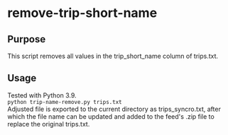 # remove-trip-short-name

## Purpose
This script removes all values in the trip_short_name column of trips.txt.

## Usage
Tested with Python 3.9.<br>
```python trip-name-remove.py trips.txt``` <br>
Adjusted file is exported to the current directory as trips_syncro.txt, after which the file name can be updated and added to the feed's .zip file to replace the original trips.txt. 
